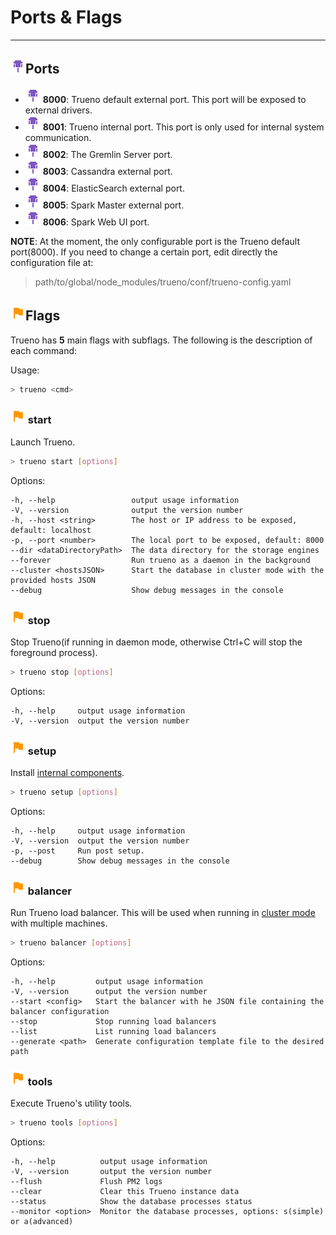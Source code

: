 # Ports & Flags

---

## ![](../../assets/icons/serial-port.png)Ports

- ![](../../assets/icons/serial-port.png) **8000**: Trueno default external port. This port will be exposed to external drivers.
- ![](../../assets/icons/serial-port.png) **8001**: Trueno internal port. This port is only used for internal system communication.
- ![](../../assets/icons/serial-port.png) **8002**: The Gremlin Server port.
- ![](../../assets/icons/serial-port.png) **8003**: Cassandra external port.
- ![](../../assets/icons/serial-port.png) **8004**: ElasticSearch external port.
- ![](../../assets/icons/serial-port.png) **8005**: Spark Master external port.
- ![](../../assets/icons/serial-port.png) **8006**: Spark Web UI port.

**NOTE**: At the moment, the only configurable port is the Trueno default port(8000). If you need to change a certain port, edit directly the configuration file at:

> path/to/global/node_modules/trueno/conf/trueno-config.yaml

## ![](../../assets/icons/flag.png)Flags

Trueno has **5** main flags with subflags. The following is the description of each command:

Usage:

```bash
> trueno <cmd>
```

### ![](../../assets/icons/flag.png) start

Launch Trueno.

```bash
> trueno start [options]
```

  Options:

    -h, --help                 output usage information
    -V, --version              output the version number
    -h, --host <string>        The host or IP address to be exposed, default: localhost
    -p, --port <number>        The local port to be exposed, default: 8000
    --dir <dataDirectoryPath>  The data directory for the storage engines
    --forever                  Run trueno as a daemon in the background
    --cluster <hostsJSON>      Start the database in cluster mode with the provided hosts JSON
    --debug                    Show debug messages in the console

### ![](../../assets/icons/flag.png) stop

Stop Trueno(if running in daemon mode, otherwise Ctrl+C will stop the foreground process).

```bash
> trueno stop [options]
```
 
  Options:

    -h, --help     output usage information
    -V, --version  output the version number


### ![](../../assets/icons/flag.png) setup

Install [internal components](install.html#internal-components).

```bash
> trueno setup [options]
```

  Options:

    -h, --help     output usage information
    -V, --version  output the version number
    -p, --post     Run post setup.
    --debug        Show debug messages in the console


### ![](../../assets/icons/flag.png) balancer

Run Trueno load balancer. This will be used when running in [cluster mode](distributed-deployment.html) with multiple machines.

```bash
> trueno balancer [options]
```

  Options:

    -h, --help         output usage information
    -V, --version      output the version number
    --start <config>   Start the balancer with he JSON file containing the balancer configuration
    --stop             Stop running load balancers
    --list             List running load balancers
    --generate <path>  Generate configuration template file to the desired path

### ![](../../assets/icons/flag.png) tools

Execute Trueno's utility tools.

```bash
> trueno tools [options]
```

  Options:

    -h, --help          output usage information
    -V, --version       output the version number
    --flush             Flush PM2 logs
    --clear             Clear this Trueno instance data
    --status            Show the database processes status
    --monitor <option>  Monitor the database processes, options: s(simple) or a(advanced)